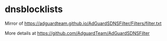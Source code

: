 # dnsblocklists

Mirror of https://adguardteam.github.io/AdGuardSDNSFilter/Filters/filter.txt

More details at https://github.com/AdguardTeam/AdGuardSDNSFilter
